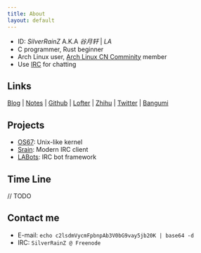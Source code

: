```yaml
---
title: About
layout: default
---
```


- ID: _SilverRainZ_ A.K.A _谷月轩_ | _LA_
- C programmer, Rust beginner
- Arch Linux user, [Arch Linux CN Comminity](http://archlinuxcn.org) member
- Use [IRC](https://en.wikipedia.org/wiki/Internet_Relay_Chat) for chatting

Links
-----

[Blog](http://tech.silverrainz.me)
| [Notes](https://notes.silverrainz.me/)
| [Github](https://github.com/silverrainz)
| [Lofter](http://silverrainz.lofter.com/)
| [Zhihu](https://www.zhihu.com/people/silverrainz)
| [Twitter](https://twitter.com/silverrainz_)
| [Bangumi](https://bgm.tv/user/silverrainz)

Projects
--------

- [OS67](https://github.com/silverrainz/OS67): Unix-like kernel
- [Srain](https://github.com/silverrainz/srain): Modern IRC client
- [LABots](https://github.com/silverrainz/labots): IRC bot framework


Time Line
---------

// TODO


Contact me
----------

- E-mail: `echo c2lsdmVycmFpbnpAb3V0bG9vay5jb20K | base64 -d`
- IRC: `SilverRainZ @ Freenode`
